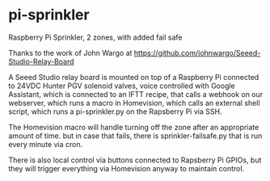 # pi-sprinkler

Raspberry Pi Sprinkler, 2 zones, with added fail safe

Thanks to the work of John Wargo at https://github.com/johnwargo/Seeed-Studio-Relay-Board

A Seeed Studio relay board is mounted on top of a Raspberry Pi connected to 24VDC Hunter PGV solenoid valves, voice controlled with Google Assistant, which is connected to an IFTT recipe, that calls a webhook on our webserver, which runs a macro in Homevision, which calls an external shell script, which runs a pi-sprinkler.py on the Rapsberry Pi via SSH. 

The Homevision macro will handle turning off the zone after an appropriate amount of time. but in case that fails, there is sprinkler-failsafe.py that is run every minute via cron.

There is also local control via buttons connected to Rapsberry Pi GPIOs, but they will trigger everything via Homevision anyway to maintain control.   
